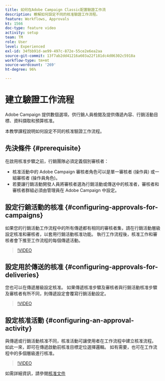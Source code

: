 ```yaml
---
title: 如何在Adobe Campaign Classic配置驗證工作流
description: 瞭解如何設定不同的核准驗證工作流程。
feature: Workflows, Approvals
kt: 1566
doc-type: feature video
activity: setup
team: TM
role: User
level: Experienced
exl-id: 34fbb91d-ae99-497c-872e-55ce2e6ea2aa
source-git-commit: 13f7ab2dd41216a603a22f181dc4d06302c5918a
workflow-type: tm+mt
source-wordcount: '269'
ht-degree: 96%

---
```



# 建立驗證工作流程

Adobe Campaign 提供數個選項，供行銷人員檢閱及提供傳遞內容、行銷活動目標、資料擷取和預算核准。

本教學課程說明如何設定不同的核准驗證工作流程。

## 先決條件 {#prerequisite}

在啟用核准步驟之前，行銷團隊必須定義個別審核者：

* 核准活動中的 Adobe Campaign 審核者角色可以是單一審核者 (操作員) 或一組審核者 (操作員角色)。
* 若要讓行銷活動開發人員將審核者選為行銷活動或傳送中的核准者，審核者和審核者群組必須由管理員在 Adobe Campaign 中設定。

## 設定行銷活動的核准   {#configuring-approvals-for-campaigns}

如果您的行銷活動工作流程中的所有傳遞都有相同的審核者集，請在行銷活動層級設定核准和審核者，以套用行銷活動核准功能。 執行工作流程後，核准工作和審核者會下推至工作流程的每個傳遞活動。

>[!VIDEO](https://video.tv.adobe.com/v/25175?quality=12&learn=on)

## 設定用於傳送的核准   {#configuring-approvals-for-deliveries}

您也可以在傳遞層級設定核准。 如果傳遞核准步驟及審核者與行銷活動核准步驟及審核者有所不同，則傳遞設定會覆寫行銷活動設定。

>[!VIDEO](https://video.tv.adobe.com/v/25176?quality=12&learn=on)

## 設定核准活動  {#configuring-an-approval-activity}

與傳遞或行銷活動核准不同，核准活動可讓使用者在工作流程中建立核准流程。 如此一來，即可在傳遞啟動前核准目標定位選擇邏輯。 如有需要，也可在工作流程中的多個層級進行核准。

>[!VIDEO](https://video.tv.adobe.com/v/25174?quality=12&learn=on)

如需詳細資訊，請參閱[核准文件](https://experienceleague.adobe.com/docs/campaign-classic/using/automating-with-workflows/flow-control-activities/approval.html?lang=zh-Hant)
